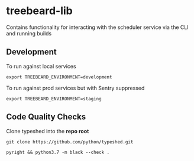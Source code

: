 # treebeard-lib

Contains functionality for interacting with the scheduler service via the CLI and running builds

## Development

To run against local services

`export TREEBEARD_ENVIRONMENT=development`

To run against prod services but with Sentry suppressed

`export TREEBEARD_ENVIRONMENT=staging`

## Code Quality Checks

Clone typeshed into the **repo root**

```
git clone https://github.com/python/typeshed.git
```

```
pyright && python3.7 -m black --check .
```

